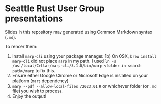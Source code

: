# Seattle Rust User Group presentations
Slides in this repository may generated using Common Markdown syntax (`.md`).

To render them:
1. install `marp-cli` using your package manager.
1b) On OSX, `brew install marp-cli` did not place `marp` in my path.  I used `ln -s /usr/local/Cellar/marp-cli/3.1.0/bin/marp <folder in search path>/marp` to fix this.
2. Ensure either Google Chrome or Microsoft Edge is installed on your platform (`marp` dependency)
3. `marp --pdf --allow-local-files /2023.01` # or whichever folder (or `.md` file) you wish to process.
4. Enjoy the output!
